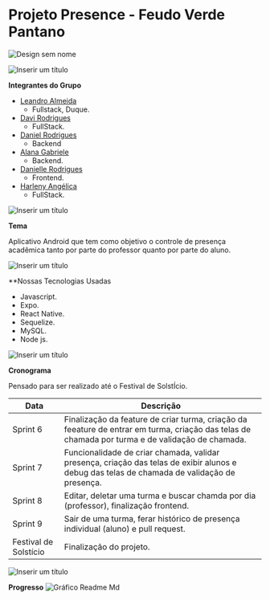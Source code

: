 # Projeto Presence - Feudo Verde Pantano 

![Design sem nome](https://user-images.githubusercontent.com/101230741/188218804-132e5c0f-9788-49da-8bfc-a6274a386994.png)


![Inserir um título](https://user-images.githubusercontent.com/101230741/188219496-a8ce1dec-e643-4158-a06e-2a95ca7c465c.png)

**Integrantes do Grupo** 

- [Leandro Almeida](https://github.com/LeanArs)
  - Fullstack, Duque.
- [Davi Rodrigues](https://github.com/DaviRogs)
  - FullStack.
- [Daniel Rodrigues](https://github.com/DanielRogs)
  - Backend
- [Alana Gabriele](https://github.com/alanagabriele)
  - Backend.
- [Danielle Rodrigues](https://github.com/DanielleRodriguesilv)
  - Frontend.
- [Harleny Angélica](https://github.com/Angelicahaas)
  - FullStack.

![Inserir um título](https://user-images.githubusercontent.com/101230741/188219594-cafb510d-3416-419d-a3ba-c16859e773b0.png)


**Tema**

Aplicativo Android que tem como objetivo o controle de presença acadêmica tanto por parte do professor quanto por parte do aluno.

![Inserir um título](https://user-images.githubusercontent.com/101230741/188219675-46a897f5-7a17-4593-b026-088bc6afd7b9.png)


**Nossas Tecnologias Usadas

- Javascript.
- Expo.
- React Native.
- Sequelize.
- MySQL.
- Node js.

![Inserir um título](https://user-images.githubusercontent.com/101230741/188219743-c50eed88-30f3-4734-aeb5-2a0f599c44fc.png)


**Cronograma**

 Pensado para ser realizado até o Festival de SolstÍcio.

Data | Descrição
---|---|
Sprint 6| Finalização da feature de criar turma, criação da feeature de entrar em turma, criação das telas de chamada por turma e de validação de chamada.
Sprint 7| Funcionalidade de criar chamada, validar presença, criação das telas de exibir alunos e debug das telas de chamada de validação de presença.
Sprint 8| Editar, deletar uma turma e buscar chamda por dia (professor), finalização frontend.
Sprint 9| Sair de uma turma, ferar histórico de presença individual (aluno) e pull request.
Festival de Solstício| Finalização do projeto.

![Inserir um título](https://user-images.githubusercontent.com/101230741/188219800-057faebf-00f8-4edd-8fb6-ceddcf01e929.png)

**Progresso**
![Gráfico Readme Md ](https://user-images.githubusercontent.com/101230741/192337290-d34e7743-2494-4a65-9a36-dea4e9e685f0.png)


